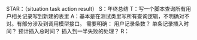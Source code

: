STAR：（situation task action result）
S：年终总结
T：写一个脚本查询所有用户相关记录写到新建的表里
A：基本是在测试类里写所有查询逻辑，不明确对不对。有部分涉及到调用模型接口。
需要明确：
用户记录条数？
单条记录插入时间？
预计插入总时间？
插入到一半失败的处理？
R：
